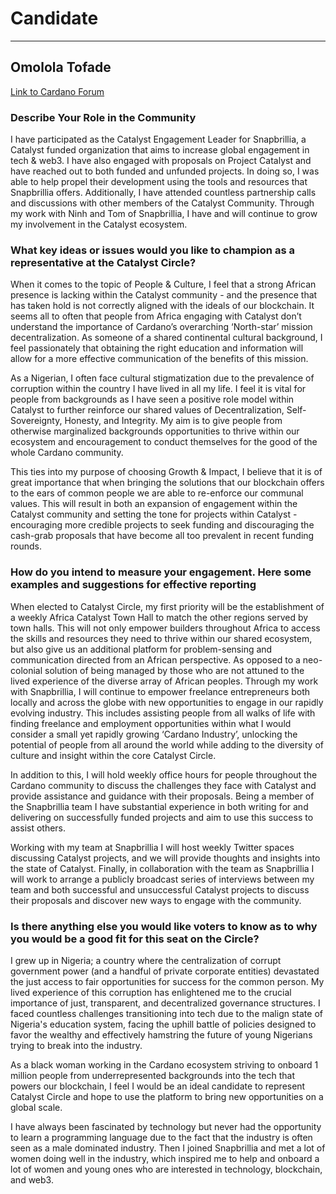 # Candidate #
***
## Omolola Tofade ##

[Link to Cardano Forum](https://forum.cardano.org/t/omolola-platform-statement/109193)

### Describe Your Role in the Community ###

I have participated as the Catalyst Engagement Leader for Snapbrillia, a Catalyst funded organization that aims to increase global engagement in tech & web3. I have also engaged with proposals on Project Catalyst and have reached out to both funded and unfunded projects. In doing so, I was able to help propel their development using the tools and resources that Snapbrillia offers. Additionally, I have attended countless partnership calls and discussions with other members of the Catalyst Community. Through my work with Ninh and Tom of Snapbrillia, I have and will continue to grow my involvement in the Catalyst ecosystem.

### What key ideas or issues would you like to champion as a representative at the Catalyst Circle? ###

When it comes to the topic of People & Culture, I feel that a strong African presence is lacking within the Catalyst community - and the presence that has taken hold is not correctly aligned with the ideals of our blockchain. It seems all to often that people from Africa engaging with Catalyst don’t understand the importance of Cardano’s overarching ‘North-star’ mission decentralization. As someone of a shared continental cultural background, I feel passionately that obtaining the right education and information will allow for a more effective communication of the benefits of this mission. 

As a Nigerian, I often face cultural stigmatization due to the prevalence of corruption within the country I have lived in all my life. I feel it is vital for people from backgrounds as I have seen a positive role model within Catalyst to further reinforce our shared values of Decentralization, Self-Sovereignty, Honesty, and Integrity. My aim is to give people from otherwise marginalized backgrounds opportunities to thrive within our ecosystem and encouragement to conduct themselves for the good of the whole Cardano community. 

This ties into my purpose of choosing Growth & Impact, I believe that it is of great importance that when bringing the solutions that our blockchain offers to the ears of common people we are able to re-enforce our communal values. This will result in both an expansion of engagement within the Catalyst community and setting the tone for projects within Catalyst - encouraging more credible projects to seek funding and discouraging the cash-grab proposals that have become all too prevalent in recent funding rounds.

### How do you intend to measure your engagement. Here some examples and suggestions for effective reporting ###

When elected to Catalyst Circle, my first priority will be the establishment of a weekly Africa Catalyst Town Hall to match the other regions served by town halls. This will not only empower builders throughout Africa to access the skills and resources they need to thrive within our shared ecosystem, but also give us an additional platform for problem-sensing and communication directed from an African perspective. As opposed to a neo-colonial solution of being managed by those who are not attuned to the lived experience of the diverse array of African peoples. Through my work with Snapbrillia, I will continue to empower freelance entrepreneurs both locally and across the globe with new opportunities to engage in our rapidly evolving industry. This includes assisting people from all walks of life with finding freelance and employment opportunities within what I would consider a small yet rapidly growing ‘Cardano Industry’, unlocking the potential of people from all around the world while adding to the diversity of culture and insight within the core Catalyst Circle.

In addition to this, I will hold weekly office hours for people throughout the Cardano community to discuss the challenges they face with Catalyst and provide assistance and guidance with their proposals. Being a member of the Snapbrillia team I have substantial experience in both writing for and delivering on successfully funded projects and aim to use this success to assist others.

Working with my team at Snapbrillia I will host weekly Twitter spaces discussing Catalyst projects, and we will provide thoughts and insights into the state of Catalyst. Finally, in collaboration with the team as Snapbrillia I will work to arrange a publicly broadcast series of interviews between my team and both successful and unsuccessful Catalyst projects to discuss their proposals and discover new ways to engage with the community.

### Is there anything else you would like voters to know as to why you would be a good fit for this seat on the Circle? ###

I grew up in Nigeria; a country where the centralization of corrupt government power (and a handful of private corporate entities) devastated the just access to fair opportunities for success for the common person. My lived experience of this corruption has enlightened me to the crucial importance of just, transparent, and decentralized governance structures. I faced countless challenges transitioning into tech due to the malign state of Nigeria's education system, facing the uphill battle of policies designed to favor the wealthy and effectively hamstring the future of young Nigerians trying to break into the industry.

As a black woman working in the Cardano ecosystem striving to onboard 1 million people from underrepresented backgrounds into the tech that powers our blockchain, I feel I would be an ideal candidate to represent Catalyst Circle and hope to use the platform to bring new opportunities on a global scale.

I have always been fascinated by technology but never had the opportunity to learn a programming language due to the fact that the industry is often seen as a male dominated industry. Then I joined Snapbrillia and met a lot of women doing well in the industry, which inspired me to help and onboard a lot of women and young ones who are interested in technology, blockchain, and web3.